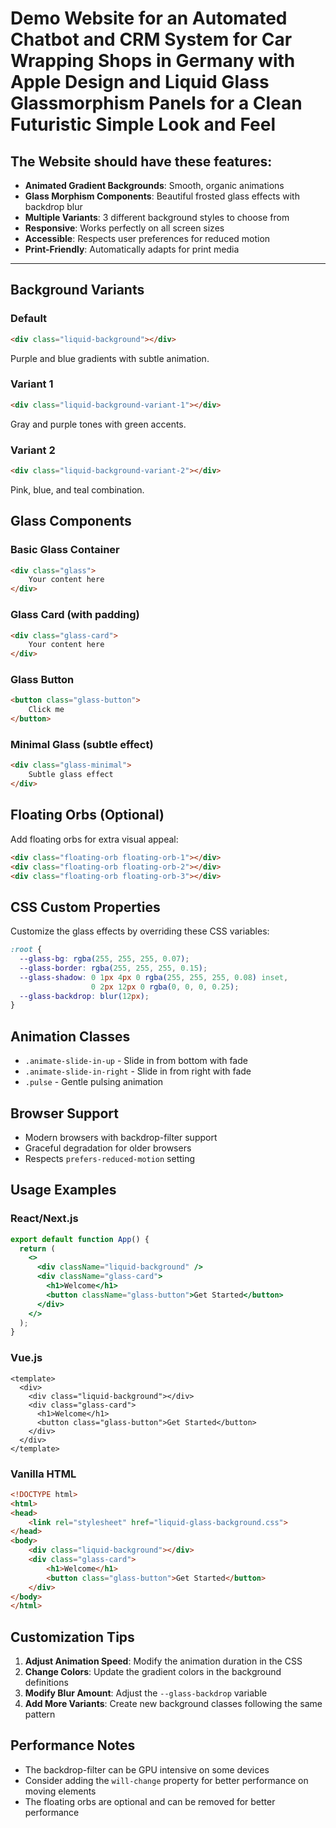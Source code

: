 # Demo Website for an Automated Chatbot and CRM System for Car Wrapping Shops in Germany with Apple Design and Liquid Glass Glassmorphism Panels for a Clean Futuristic Simple Look and Feel

## The Website should have these features:

- **Animated Gradient Backgrounds**: Smooth, organic animations
- **Glass Morphism Components**: Beautiful frosted glass effects with backdrop blur
- **Multiple Variants**: 3 different background styles to choose from
- **Responsive**: Works perfectly on all screen sizes
- **Accessible**: Respects user preferences for reduced motion
- **Print-Friendly**: Automatically adapts for print media

---

## Background Variants

### Default
```html
<div class="liquid-background"></div>
```
Purple and blue gradients with subtle animation.

### Variant 1
```html
<div class="liquid-background-variant-1"></div>
```
Gray and purple tones with green accents.

### Variant 2
```html
<div class="liquid-background-variant-2"></div>
```
Pink, blue, and teal combination.

## Glass Components

### Basic Glass Container
```html
<div class="glass">
    Your content here
</div>
```

### Glass Card (with padding)
```html
<div class="glass-card">
    Your content here
</div>
```

### Glass Button
```html
<button class="glass-button">
    Click me
</button>
```

### Minimal Glass (subtle effect)
```html
<div class="glass-minimal">
    Subtle glass effect
</div>
```

## Floating Orbs (Optional)

Add floating orbs for extra visual appeal:
```html
<div class="floating-orb floating-orb-1"></div>
<div class="floating-orb floating-orb-2"></div>
<div class="floating-orb floating-orb-3"></div>
```

## CSS Custom Properties

Customize the glass effects by overriding these CSS variables:

```css
:root {
  --glass-bg: rgba(255, 255, 255, 0.07);
  --glass-border: rgba(255, 255, 255, 0.15);
  --glass-shadow: 0 1px 4px 0 rgba(255, 255, 255, 0.08) inset, 
                  0 2px 12px 0 rgba(0, 0, 0, 0.25);
  --glass-backdrop: blur(12px);
}
```

## Animation Classes

- `.animate-slide-in-up` - Slide in from bottom with fade
- `.animate-slide-in-right` - Slide in from right with fade
- `.pulse` - Gentle pulsing animation

## Browser Support

- Modern browsers with backdrop-filter support
- Graceful degradation for older browsers
- Respects `prefers-reduced-motion` setting

## Usage Examples

### React/Next.js
```jsx
export default function App() {
  return (
    <>
      <div className="liquid-background" />
      <div className="glass-card">
        <h1>Welcome</h1>
        <button className="glass-button">Get Started</button>
      </div>
    </>
  );
}
```

### Vue.js
```vue
<template>
  <div>
    <div class="liquid-background"></div>
    <div class="glass-card">
      <h1>Welcome</h1>
      <button class="glass-button">Get Started</button>
    </div>
  </div>
</template>
```

### Vanilla HTML
```html
<!DOCTYPE html>
<html>
<head>
    <link rel="stylesheet" href="liquid-glass-background.css">
</head>
<body>
    <div class="liquid-background"></div>
    <div class="glass-card">
        <h1>Welcome</h1>
        <button class="glass-button">Get Started</button>
    </div>
</body>
</html>
```

## Customization Tips

1. **Adjust Animation Speed**: Modify the animation duration in the CSS
2. **Change Colors**: Update the gradient colors in the background definitions
3. **Modify Blur Amount**: Adjust the `--glass-backdrop` variable
4. **Add More Variants**: Create new background classes following the same pattern

## Performance Notes

- The backdrop-filter can be GPU intensive on some devices
- Consider adding the `will-change` property for better performance on moving elements
- The floating orbs are optional and can be removed for better performance